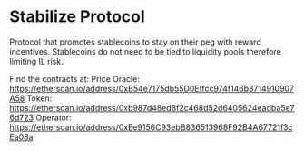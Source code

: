 # Stabilize Protocol
Protocol that promotes stablecoins to stay on their peg with reward incentives. Stablecoins do not need to be tied to liquidity pools therefore limiting IL risk.

Find the contracts at:
Price Oracle: https://etherscan.io/address/0xB54e7175db55D0Effcc974f146b3714910907A58
Token: https://etherscan.io/address/0xb987d48ed8f2c468d52d6405624eadba5e76d723
Operator: https://etherscan.io/address/0xEe9156C93ebB836513968F92B4A67721f3cEa08a
